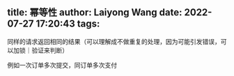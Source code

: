 title: 幂等性
author: Laiyong Wang
date: 2022-07-27 17:20:43
tags:
---
同样的请求返回相同的结果（可以理解成不做重复的处理，因为可能引发错误，可以加锁｜验证来判断）

例如一次订单多次提交，同订单多次支付